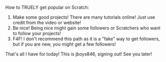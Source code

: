 How to TRUELY get popular on Scratch:
1. Make some good projects! There are many tutorials online! Just use credit from the video or website!
2. Be nice! Being nice might gain some followers or Scratchers who want to follow your projects!
3. F4F! I don't recommend this path as it is a "fake" way to get followers, but if you are new, you might get a few followers!

That's all I have for today! This is jboys846, signing out! See you later!